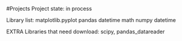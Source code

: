 #Projects
Project state: in process

Library list:
  matplotlib.pyplot
  pandas
  datetime
  math
  numpy
  datetime

EXTRA Libraries that need download: scipy, pandas_datareader

